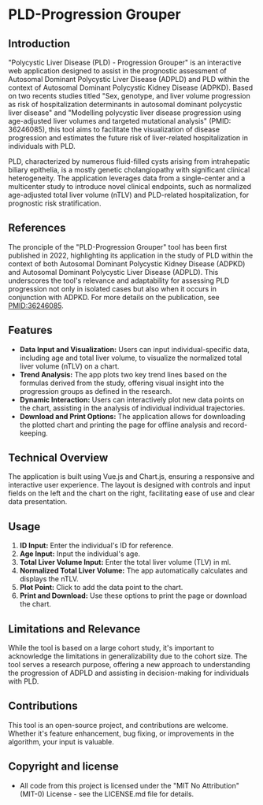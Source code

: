 
# PLD-Progression Grouper

## Introduction

"Polycystic Liver Disease (PLD) - Progression Grouper" is an interactive web application designed to assist in the prognostic assessment of Autosomal Dominant Polycystic Liver Disease (ADPLD) and PLD within the context of Autosomal Dominant Polycystic Kidney Disease (ADPKD). Based on two recents studies titled "Sex, genotype, and liver volume progression as risk of hospitalization determinants in autosomal dominant polycystic liver disease" and "Modelling polycystic liver disease progression using age-adjusted liver volumes and targeted mutational analysis" (PMID: 36246085), this tool aims to facilitate the visualization of disease progression and estimates the future risk of liver-related hospitalization in individuals with PLD.

PLD, characterized by numerous fluid-filled cysts arising from intrahepatic biliary epithelia, is a mostly genetic cholangiopathy with significant clinical heterogeneity. The application leverages data from a single-center and a multicenter study to introduce novel clinical endpoints, such as normalized age-adjusted total liver volume (nTLV) and PLD-related hospitalization, for prognostic risk stratification.


## References

The pronciple of the "PLD-Progression Grouper" tool has been first published in 2022, highlighting its application in the study of PLD within the context of both Autosomal Dominant Polycystic Kidney Disease (ADPKD) and Autosomal Dominant Polycystic Liver Disease (ADPLD). This underscores the tool's relevance and adaptability for assessing PLD progression not only in isolated cases but also when it occurs in conjunction with ADPKD. For more details on the publication, see [PMID:36246085](https://pubmed.ncbi.nlm.nih.gov/36246085/).


## Features

- **Data Input and Visualization:** Users can input individual-specific data, including age and total liver volume, to visualize the normalized total liver volume (nTLV) on a chart.
- **Trend Analysis:** The app plots two key trend lines based on the formulas derived from the study, offering visual insight into the progression groups as defined in the research.
- **Dynamic Interaction:** Users can interactively plot new data points on the chart, assisting in the analysis of individual individual trajectories.
- **Download and Print Options:** The application allows for downloading the plotted chart and printing the page for offline analysis and record-keeping.

## Technical Overview

The application is built using Vue.js and Chart.js, ensuring a responsive and interactive user experience. The layout is designed with controls and input fields on the left and the chart on the right, facilitating ease of use and clear data presentation.

## Usage

1. **ID Input:** Enter the individual's ID for reference.
2. **Age Input:** Input the individual's age.
3. **Total Liver Volume Input:** Enter the total liver volume (TLV) in ml.
4. **Normalized Total Liver Volume:** The app automatically calculates and displays the nTLV.
5. **Plot Point:** Click to add the data point to the chart.
6. **Print and Download:** Use these options to print the page or download the chart.

## Limitations and Relevance

While the tool is based on a large cohort study, it's important to acknowledge the limitations in generalizability due to the cohort size. The tool serves a research purpose, offering a new approach to understanding the progression of ADPLD and assisting in decision-making for individuals with PLD.

## Contributions

This tool is an open-source project, and contributions are welcome. Whether it's feature enhancement, bug fixing, or improvements in the algorithm, your input is valuable.

## Copyright and license

- All code from this project is licensed under the "MIT No Attribution" (MIT-0) License - see the LICENSE.md file for details.
